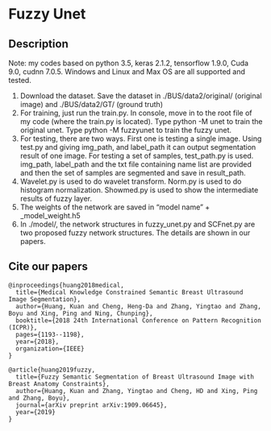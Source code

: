 # Fuzzy Unet

## Description 
<p>Note: my codes based on python 3.5, keras 2.1.2, tensorflow 1.9.0, Cuda 9.0, cudnn 7.0.5. Windows and Linux and Max OS are all supported and tested.</p>
<ol>
  <li>Download the dataset. Save the dataset in ./BUS/data2/original/ (original image) and ./BUS/data2/GT/ (ground truth)</li>
  <li>For training, just run the train.py. In console, move in to the root file of my code (where the train.py is located). Type python -M unet to train the original unet. Type python -M fuzzyunet to train the fuzzy unet.</li>
  <li>For testing, there are two ways. First one is testing a single image. Using test.py and giving img_path, and label_path it can output segmentation result of one image. For testing a set of samples, test_path.py is used. img_path, label_path and the txt file containing name list are provided and then the set of samples are segmented and save in result_path.</li>
  <li>Wavelet.py is used to do wavelet transform. Norm.py is used to do histogram normalization. Showmed.py is used to show the intermediate results of fuzzy layer.</li>
  <li>The weights of the network are saved in “model name” + _model_weight.h5</li>
  <li>In ./model/, the network structures in fuzzy_unet.py and SCFnet.py are two proposed fuzzy network structures. The details are shown in our papers.</li>
</ol>

## Cite our papers 
  
    @inproceedings{huang2018medical,
      title={Medical Knowledge Constrained Semantic Breast Ultrasound Image Segmentation},
      author={Huang, Kuan and Cheng, Heng-Da and Zhang, Yingtao and Zhang, Boyu and Xing, Ping and Ning, Chunping},
      booktitle={2018 24th International Conference on Pattern Recognition (ICPR)},
      pages={1193--1198},
      year={2018},
      organization={IEEE}
    }
    
    @article{huang2019fuzzy,
      title={Fuzzy Semantic Segmentation of Breast Ultrasound Image with Breast Anatomy Constraints},
      author={Huang, Kuan and Zhang, Yingtao and Cheng, HD and Xing, Ping and Zhang, Boyu},
      journal={arXiv preprint arXiv:1909.06645},
      year={2019}
    }
